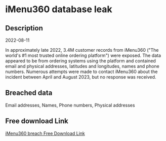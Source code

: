 # iMenu360 database leak

## Description

2022-08-11

In approximately late 2022, 3.4M customer records from iMenu360 (&quot;The world's #1 most trusted online ordering platform&quot;) were exposed. The data appeared to be from ordering systems using the platform and contained email and physical addresses, latitudes and longitudes, names and phone numbers. Numerous attempts were made to contact iMenu360 about the incident between April and August 2023, but no response was received.

## Breached data

Email addresses, Names, Phone numbers, Physical addresses

## Free download Link

[iMenu360 breach Free Download Link](https://link-to.net/1229997/173.3242965428371/dynamic/?r=aHR0cHM6Ly93d3cubWVkaWFmaXJlLmNvbS92aWV3L0tEMnhHTkw3b3JqUURYNC9pbWVudTM2MC5jb20vZmlsZQ==)